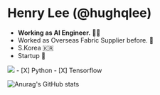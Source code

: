 # Henry Lee (@hughqlee)

* **Working as AI Engineer.** 🧑‍💻
* Worked as Overseas Fabric Supplier before. 💼
* S.Korea 🇰🇷
* Startup 🚀

<img src="https://img.shields.io/badge/문자-#3776AB?style=for-the-badge&logo=Python&logoColor=black">
- [X] Python
- [X] Tensorflow

![Anurag's GitHub stats](https://github-readme-stats.vercel.app/api?username=hughqlee&show_icons=true&theme=dark)
